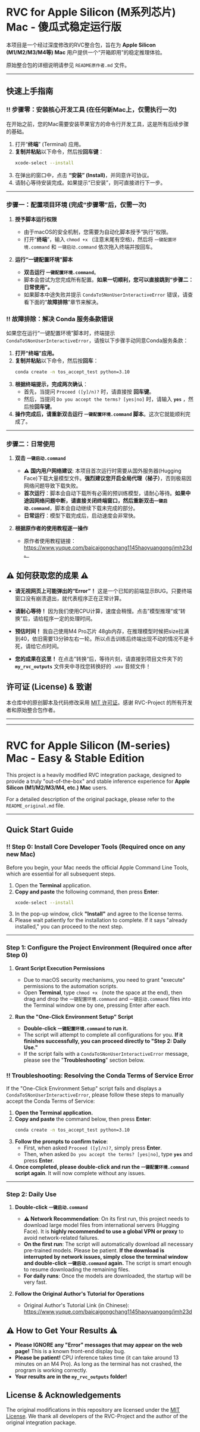 # RVC for Apple Silicon (M系列芯片) Mac - 傻瓜式稳定运行版

本项目是一个经过深度修改的RVC整合包，旨在为 **Apple Silicon (M1/M2/M3/M4等) Mac** 用户提供一个“开箱即用”的稳定推理体验。

原始整合包的详细说明请参见 `README原作者.md` 文件。

---

## 快速上手指南

### ‼️ 步骤零：安装核心开发工具 (在任何新Mac上，仅需执行一次)

在开始之前，您的Mac需要安装苹果官方的命令行开发工具，这是所有后续步骤的基础。

1.  打开“**终端**” (Terminal) 应用。
2.  **复制并粘贴**以下命令，然后按**回车键**：
    ```bash
    xcode-select --install
    ```
3.  在弹出的窗口中，点击 **“安装” (Install)**，并同意许可协议。
4.  请耐心等待安装完成。如果提示“已安装”，则可直接进行下一步。

---

### 步骤一：配置项目环境 (完成“步骤零”后，仅需一次)

1.  **授予脚本运行权限**
    *   由于macOS的安全机制，您需要为自动化脚本授予“执行”权限。
    *   打开“**终端**”，输入 `chmod +x ` (注意末尾有空格)，然后将 `一键配置环境.command` 和 `一键启动.command` 依次拖入终端并按回车。

2.  **运行“一键配置环境”脚本**
    *   **双击运行 `一键配置环境.command`**。
    *   脚本会尝试为您完成所有配置。**如果一切顺利，您可以直接跳到“步骤二：日常使用”。**
    *   如果脚本中途失败并提示 `CondaToSNonUserInteractiveError` 错误，请查看下面的“**故障排除**”章节来解决。

### ‼️ 故障排除：解决 Conda 服务条款错误

如果您在运行“一键配置环境”脚本时，终端提示 `CondaToSNonUserInteractiveError`，请按以下步骤手动同意Conda服务条款：

1.  **打开“终端”应用。**
2.  **复制并粘贴**以下命令，然后按**回车**：
    ```bash
    conda create -n tos_accept_test python=3.10
    ```
3.  **根据终端提示，完成两次确认**：
    *   首先，当提问 `Proceed ([y]/n)?` 时，请直接按 **回车键**。
    *   然后，当提问 `Do you accept the terms? [yes|no]` 时，请输入 **`yes`** ，然后按**回车键**。
4.  **操作完成后，请重新双击运行 `一键配置环境.command` 脚本**。这次它就能顺利完成了。

---

### 步骤二：日常使用

1.  **双击 `一键启动.command`**
    *   **⚠️ 国内用户网络建议**: 本项目首次运行时需要从国外服务器(Hugging Face)下载大量模型文件。**强烈建议您开启全局代理（梯子）**，否则极易因网络问题导致下载失败。
    *   **首次运行**：脚本会自动下载所有必需的预训练模型，请耐心等待。**如果中途因网络问题中断，请直接关闭终端窗口，然后重新双击`一键启动.command`**，脚本会自动继续下载未完成的部分。
    *   **日常运行**：模型下载完成后，启动速度会非常快。

2.  **根据原作者的使用教程逐一操作**
    *   原作者使用教程链接：https://www.yuque.com/baicaigongchang1145haoyuangong/imh23d。

## ⚠️ **如何获取您的成果** ⚠️

*   **请无视网页上可能弹出的“Error”！** 这是一个已知的前端显示BUG。只要终端窗口没有崩溃退出，就代表程序正在正常计算。

*   **请耐心等待！** 因为我们使用CPU计算，速度会稍慢。点击”模型推理“或“转换”后，请给程序一定的处理时间。
*   **预估时间！** 我自己使用M4 Pro芯片 48gb内存，在推理模型时候把size拉满到40，依旧需要13分钟左右一轮。所以点击训练后终端出现不动的情况不是卡死，请给它点时间。

*   **您的成果在这里！** 在点击”转换“后，等待片刻，请直接到项目文件夹下的 **`my_rvc_outputs`** 文件夹中寻找您转换好的 `.wav` 音频文件！

## 许可证 (License) & 致谢

本仓库中的原创脚本及代码修改采用 [MIT 许可证](LICENSE)。感谢 RVC-Project 的所有开发者和原始整合包作者。

---
---

# RVC for Apple Silicon (M-series) Mac - Easy & Stable Edition

This project is a heavily modified RVC integration package, designed to provide a truly "out-of-the-box" and stable inference experience for **Apple Silicon (M1/M2/M3/M4, etc.) Mac** users.

For a detailed description of the original package, please refer to the `README_original.md` file.

---

## Quick Start Guide

### ‼️ Step 0: Install Core Developer Tools (Required once on any new Mac)

Before you begin, your Mac needs the official Apple Command Line Tools, which are essential for all subsequent steps.

1.  Open the **Terminal** application.
2.  **Copy and paste** the following command, then press **Enter**:
    ```bash
    xcode-select --install
    ```
3.  In the pop-up window, click **"Install"** and agree to the license terms.
4.  Please wait patiently for the installation to complete. If it says "already installed," you can proceed to the next step.

---

### Step 1: Configure the Project Environment (Required once after Step 0)

1.  **Grant Script Execution Permissions**
    *   Due to macOS security mechanisms, you need to grant "execute" permissions to the automation scripts.
    *   Open **Terminal**, type `chmod +x ` (note the space at the end), then drag and drop the `一键配置环境.command` and `一键启动.command` files into the Terminal window one by one, pressing Enter after each.

2.  **Run the "One-Click Environment Setup" Script**
    *   **Double-click `一键配置环境.command` to run it.**
    *   The script will attempt to complete all configurations for you. **If it finishes successfully, you can proceed directly to "Step 2: Daily Use."**
    *   If the script fails with a `CondaToSNonUserInteractiveError` message, please see the "**Troubleshooting**" section below.

### ‼️ Troubleshooting: Resolving the Conda Terms of Service Error

If the "One-Click Environment Setup" script fails and displays a `CondaToSNonUserInteractiveError`, please follow these steps to manually accept the Conda Terms of Service:

1.  **Open the Terminal application.**
2.  **Copy and paste** the command below, then press **Enter**:
    ```bash
    conda create -n tos_accept_test python=3.10
    ```
3.  **Follow the prompts to confirm twice**:
    *   First, when asked `Proceed ([y]/n)?`, simply press **Enter**.
    *   Then, when asked `Do you accept the terms? [yes|no]`, type **`yes`** and press **Enter**.
4.  **Once completed, please double-click and run the `一键配置环境.command` script again**. It will now complete without any issues.

---

### Step 2: Daily Use

1.  **Double-click `一键启动.command`**
    *   **⚠️ Network Recommendation**: On its first run, this project needs to download large model files from international servers (Hugging Face). It is **highly recommended to use a global VPN or proxy** to avoid network-related failures.
    *   **On the first run**: The script will automatically download all necessary pre-trained models. Please be patient. **If the download is interrupted by network issues, simply close the terminal window and double-click `一键启动.command` again.** The script is smart enough to resume downloading the remaining files.
    *   **For daily runs**: Once the models are downloaded, the startup will be very fast.

2.  **Follow the Original Author's Tutorial for Operations**
    *   Original Author's Tutorial Link (in Chinese): https://www.yuque.com/baicaigongchang1145haoyuangong/imh23d

## ⚠️ **How to Get Your Results** ⚠️

*   **Please IGNORE any "Error" messages that may appear on the web page!** This is a known front-end display bug.
*   **Please be patient!** CPU inference takes time (it can take around 13 minutes on an M4 Pro). As long as the terminal has not crashed, the program is working correctly.
*   **Your results are in the `my_rvc_outputs` folder!**

## License & Acknowledgements

The original modifications in this repository are licensed under the [MIT License](LICENSE). We thank all developers of the RVC-Project and the author of the original integration package.
